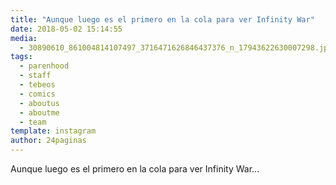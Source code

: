 ```yaml
---
title: "Aunque luego es el primero en la cola para ver Infinity War"
date: 2018-05-02 15:14:55
media: 
  - 30890610_861004814107497_3716471626846437376_n_17943622630007298.jpg
tags: 
  - parenhood
  - staff
  - tebeos
  - comics
  - aboutus
  - aboutme
  - team
template: instagram
author: 24paginas
---
```


Aunque luego es el primero en la cola para ver Infinity War...



